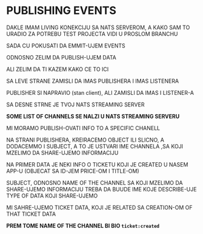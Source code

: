 # PUBLISHING EVENTS

DAKLE IMAM LIVING KONEKCIJU SA NATS SERVEROM, A KAKO SAM TO URADIO ZA POTREBU TEST PROJECTA VIDI U PROSLOM BRANCHU

SADA CU POKUSATI DA EMMIT-UJEM EVENTS

ODNOSNO ZELIM DA PUBLISH-UJEM DATA

ALI ZELIM DA TI KAZEM KAKO CE TO ICI

SA LEVE STRANE ZAMISLI DA IMAS PUBLISHERA I IMAS LISTENERA

PUBLISHER SI NAPRAVIO (stan client), ALI ZAMISLI DA IMAS I LISTENER-A

SA DESNE STRNE JE TVOJ NATS STREAMING SERVER

**SOME LIST OF CHANNELS SE NALZI U NATS STREAMING SERVERU**

MI MORAMO PUBLISH-OVATI INFO TO A SPECIFIC CHANELL

NA STRANI PUBLISHERA, KREIRACEMO OBJECT ILI SLICNO, A DODACEMMO I SUBJECT, A TO JE USTVARI IME CHANNELA ,SA KOJI MZELIMO DA SHARE-UJEMO INFORMACIJU

NA PRIMER DATA JE NEKI INFO O TICKETU KOJI JE CREATED U NASEM APP-U (OBJECAT SA ID-JEM PRICE-OM I TITLE-OM)

SUBJECT, ODNOSNO NAME OF THE CHANNEL SA KOJI MZELIMO DA SHARE-UJEMO INFORMACIJU TREBA DA BUUDE IME KOJE DESCRIBE-UJE TYPE OF DATA KOJI SHARE-UJEMO

MI SAHRE-UJEMO TICKET DATA, KOJI JE RELATED SA CREATION-OM OF THAT TICKET DATA

**PREM TOME NAME OF THE CHANNEL BI BIO `ticket:created`**

